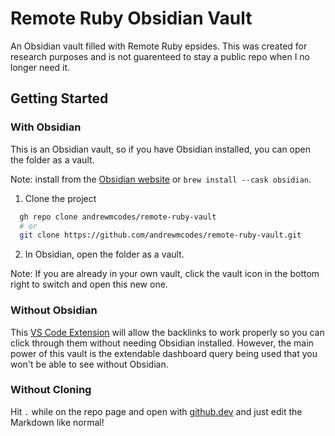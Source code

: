# Remote Ruby Obsidian Vault

An Obsidian vault filled with Remote Ruby epsides. This was created for research purposes and is not guarenteed to stay a public repo when I no longer need it.

## Getting Started

### With Obsidian

This is an Obsidian vault, so if you have Obsidian installed, you can open the folder as a vault.

Note: install from the [Obsidian website](https://obsidian.md) or `brew install --cask obsidian`.

1. Clone the project

```bash
  gh repo clone andrewmcodes/remote-ruby-vault
  # or
  git clone https://github.com/andrewmcodes/remote-ruby-vault.git
```

2. In Obsidian, open the folder as a vault.

Note: If you are already in your own vault, click the vault icon in the bottom right to switch and open this new one.

### Without Obsidian

This [VS Code Extension](https://marketplace.visualstudio.com/items?itemName=kortina.vscode-markdown-notes) will allow the backlinks to work properly so you can click through them without needing Obsidian installed. However, the main power of this vault is the extendable dashboard query being used that you won't be able to see without Obsidian.

### Without Cloning

Hit `.` while on the repo page and open with [github.dev](https://github.dev/andrewmcodes/remote-ruby-vault) and just edit the Markdown like normal!

